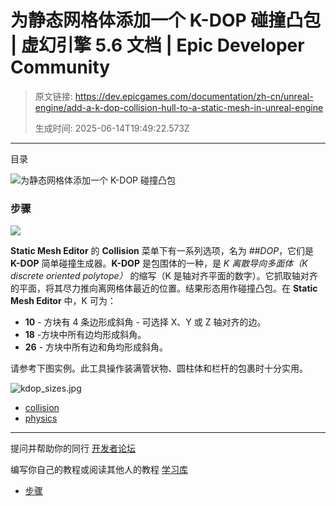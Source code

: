# 为静态网格体添加一个 K-DOP 碰撞凸包 | 虚幻引擎 5.6 文档 | Epic Developer Community

> 原文链接: https://dev.epicgames.com/documentation/zh-cn/unreal-engine/add-a-k-dop-collision-hull-to-a-static-mesh-in-unreal-engine
> 
> 生成时间: 2025-06-14T19:49:22.573Z

---

目录

![为静态网格体添加一个 K-DOP 碰撞凸包](https://dev.epicgames.com/community/api/documentation/image/7c64e961-d12b-4c59-beca-47f909c1e46b?resizing_type=fill&width=1920&height=335)

### 步骤

![](https://d1iv7db44yhgxn.cloudfront.net/documentation/images/6f39c309-7080-4450-8317-dbd849921e48/colref_collisionmenu_kdop.png)

**Static Mesh Editor** 的 **Collision** 菜单下有一系列选项，名为 *##DOP*，它们是 **K-DOP** 简单碰撞生成器。**K-DOP** 是包围体的一种，是 *K 离散导向多面体（K discrete oriented polytope）* 的缩写（K 是轴对齐平面的数字）。它抓取轴对齐的平面，将其尽力推向离网格体最近的位置。结果形态用作碰撞凸包。在 **Static Mesh Editor** 中，K 可为：

-   **10** - 方块有 4 条边形成斜角 - 可选择 X、Y 或 Z 轴对齐的边。
-   **18** -方块中所有边均形成斜角。
-   **26** - 方块中所有边和角均形成斜角。

请参考下图实例。此工具操作装满管状物、圆柱体和栏杆的包裹时十分实用。

![kdop_sizes.jpg](https://d1iv7db44yhgxn.cloudfront.net/documentation/images/f0065c78-2480-4789-ad9e-6433cf696cb1/kdop_sizes.jpg)

-   [collision](https://dev.epicgames.com/community/search?query=collision)
-   [physics](https://dev.epicgames.com/community/search?query=physics)

* * *

提问并帮助你的同行 [开发者论坛](https://forums.unrealengine.com/categories?tag=unreal-engine)

编写你自己的教程或阅读其他人的教程 [学习库](https://dev.epicgames.com/community/unreal-engine/learning)

-   [步骤](/documentation/zh-cn/unreal-engine/add-a-k-dop-collision-hull-to-a-static-mesh-in-unreal-engine#%E6%AD%A5%E9%AA%A4)